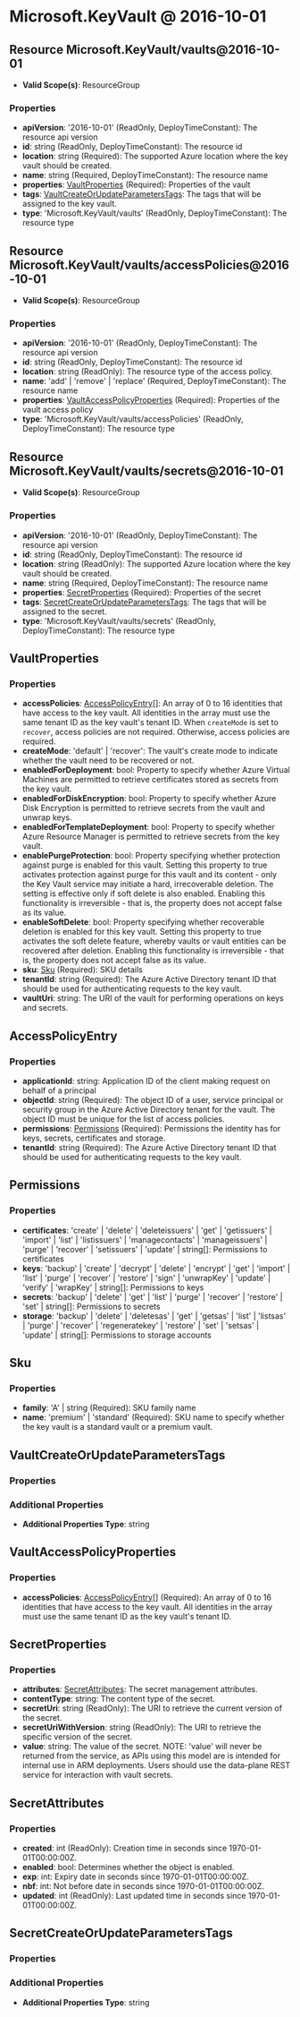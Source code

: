 # Microsoft.KeyVault @ 2016-10-01

## Resource Microsoft.KeyVault/vaults@2016-10-01
* **Valid Scope(s)**: ResourceGroup
### Properties
* **apiVersion**: '2016-10-01' (ReadOnly, DeployTimeConstant): The resource api version
* **id**: string (ReadOnly, DeployTimeConstant): The resource id
* **location**: string (Required): The supported Azure location where the key vault should be created.
* **name**: string (Required, DeployTimeConstant): The resource name
* **properties**: [VaultProperties](#vaultproperties) (Required): Properties of the vault
* **tags**: [VaultCreateOrUpdateParametersTags](#vaultcreateorupdateparameterstags): The tags that will be assigned to the key vault.
* **type**: 'Microsoft.KeyVault/vaults' (ReadOnly, DeployTimeConstant): The resource type

## Resource Microsoft.KeyVault/vaults/accessPolicies@2016-10-01
* **Valid Scope(s)**: ResourceGroup
### Properties
* **apiVersion**: '2016-10-01' (ReadOnly, DeployTimeConstant): The resource api version
* **id**: string (ReadOnly, DeployTimeConstant): The resource id
* **location**: string (ReadOnly): The resource type of the access policy.
* **name**: 'add' | 'remove' | 'replace' (Required, DeployTimeConstant): The resource name
* **properties**: [VaultAccessPolicyProperties](#vaultaccesspolicyproperties) (Required): Properties of the vault access policy
* **type**: 'Microsoft.KeyVault/vaults/accessPolicies' (ReadOnly, DeployTimeConstant): The resource type

## Resource Microsoft.KeyVault/vaults/secrets@2016-10-01
* **Valid Scope(s)**: ResourceGroup
### Properties
* **apiVersion**: '2016-10-01' (ReadOnly, DeployTimeConstant): The resource api version
* **id**: string (ReadOnly, DeployTimeConstant): The resource id
* **location**: string (ReadOnly): The supported Azure location where the key vault should be created.
* **name**: string (Required, DeployTimeConstant): The resource name
* **properties**: [SecretProperties](#secretproperties) (Required): Properties of the secret
* **tags**: [SecretCreateOrUpdateParametersTags](#secretcreateorupdateparameterstags): The tags that will be assigned to the secret.
* **type**: 'Microsoft.KeyVault/vaults/secrets' (ReadOnly, DeployTimeConstant): The resource type

## VaultProperties
### Properties
* **accessPolicies**: [AccessPolicyEntry](#accesspolicyentry)[]: An array of 0 to 16 identities that have access to the key vault. All identities in the array must use the same tenant ID as the key vault's tenant ID. When `createMode` is set to `recover`, access policies are not required. Otherwise, access policies are required.
* **createMode**: 'default' | 'recover': The vault's create mode to indicate whether the vault need to be recovered or not.
* **enabledForDeployment**: bool: Property to specify whether Azure Virtual Machines are permitted to retrieve certificates stored as secrets from the key vault.
* **enabledForDiskEncryption**: bool: Property to specify whether Azure Disk Encryption is permitted to retrieve secrets from the vault and unwrap keys.
* **enabledForTemplateDeployment**: bool: Property to specify whether Azure Resource Manager is permitted to retrieve secrets from the key vault.
* **enablePurgeProtection**: bool: Property specifying whether protection against purge is enabled for this vault. Setting this property to true activates protection against purge for this vault and its content - only the Key Vault service may initiate a hard, irrecoverable deletion. The setting is effective only if soft delete is also enabled. Enabling this functionality is irreversible - that is, the property does not accept false as its value.
* **enableSoftDelete**: bool: Property specifying whether recoverable deletion is enabled for this key vault. Setting this property to true activates the soft delete feature, whereby vaults or vault entities can be recovered after deletion. Enabling this functionality is irreversible - that is, the property does not accept false as its value.
* **sku**: [Sku](#sku) (Required): SKU details
* **tenantId**: string (Required): The Azure Active Directory tenant ID that should be used for authenticating requests to the key vault.
* **vaultUri**: string: The URI of the vault for performing operations on keys and secrets.

## AccessPolicyEntry
### Properties
* **applicationId**: string: Application ID of the client making request on behalf of a principal
* **objectId**: string (Required): The object ID of a user, service principal or security group in the Azure Active Directory tenant for the vault. The object ID must be unique for the list of access policies.
* **permissions**: [Permissions](#permissions) (Required): Permissions the identity has for keys, secrets, certificates and storage.
* **tenantId**: string (Required): The Azure Active Directory tenant ID that should be used for authenticating requests to the key vault.

## Permissions
### Properties
* **certificates**: 'create' | 'delete' | 'deleteissuers' | 'get' | 'getissuers' | 'import' | 'list' | 'listissuers' | 'managecontacts' | 'manageissuers' | 'purge' | 'recover' | 'setissuers' | 'update' | string[]: Permissions to certificates
* **keys**: 'backup' | 'create' | 'decrypt' | 'delete' | 'encrypt' | 'get' | 'import' | 'list' | 'purge' | 'recover' | 'restore' | 'sign' | 'unwrapKey' | 'update' | 'verify' | 'wrapKey' | string[]: Permissions to keys
* **secrets**: 'backup' | 'delete' | 'get' | 'list' | 'purge' | 'recover' | 'restore' | 'set' | string[]: Permissions to secrets
* **storage**: 'backup' | 'delete' | 'deletesas' | 'get' | 'getsas' | 'list' | 'listsas' | 'purge' | 'recover' | 'regeneratekey' | 'restore' | 'set' | 'setsas' | 'update' | string[]: Permissions to storage accounts

## Sku
### Properties
* **family**: 'A' | string (Required): SKU family name
* **name**: 'premium' | 'standard' (Required): SKU name to specify whether the key vault is a standard vault or a premium vault.

## VaultCreateOrUpdateParametersTags
### Properties
### Additional Properties
* **Additional Properties Type**: string

## VaultAccessPolicyProperties
### Properties
* **accessPolicies**: [AccessPolicyEntry](#accesspolicyentry)[] (Required): An array of 0 to 16 identities that have access to the key vault. All identities in the array must use the same tenant ID as the key vault's tenant ID.

## SecretProperties
### Properties
* **attributes**: [SecretAttributes](#secretattributes): The secret management attributes.
* **contentType**: string: The content type of the secret.
* **secretUri**: string (ReadOnly): The URI to retrieve the current version of the secret.
* **secretUriWithVersion**: string (ReadOnly): The URI to retrieve the specific version of the secret.
* **value**: string: The value of the secret. NOTE: 'value' will never be returned from the service, as APIs using this model are is intended for internal use in ARM deployments. Users should use the data-plane REST service for interaction with vault secrets.

## SecretAttributes
### Properties
* **created**: int (ReadOnly): Creation time in seconds since 1970-01-01T00:00:00Z.
* **enabled**: bool: Determines whether the object is enabled.
* **exp**: int: Expiry date in seconds since 1970-01-01T00:00:00Z.
* **nbf**: int: Not before date in seconds since 1970-01-01T00:00:00Z.
* **updated**: int (ReadOnly): Last updated time in seconds since 1970-01-01T00:00:00Z.

## SecretCreateOrUpdateParametersTags
### Properties
### Additional Properties
* **Additional Properties Type**: string

